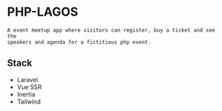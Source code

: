 # PHP-LAGOS
    A event meetup app where visitors can register, buy a ticket and see the
    speakers and agenda for a fictitious php event.

## Stack
- Laravel
- Vue SSR
- Inertia
- Tailwind
